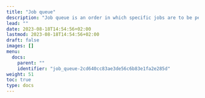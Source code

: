 ```yaml
---
title: "Job queue"
description: "Job queue is an order in which specific jobs are to be performed in Business Central."
lead: ""
date: 2023-08-18T14:54:56+02:00
lastmod: 2023-08-18T14:54:56+02:00
draft: false
images: []
menu:
  docs:
    parent: ""
    identifier: "job_queue-2cd640cc83ae3de56c6b83e1fa2e285d"
weight: 51
toc: true
type: docs
---
```

